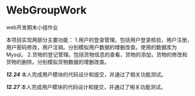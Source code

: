 # WebGroupWork
web开发期末小组作业

本项目实现两部分主要功能：
1.用户的登录管理。包括用户登录核验，用户注册，用户密码修改，用户注销。分别模拟用户数据的增删改查。使用的数据库为Mysql。
2.货物的登记管理。包括货物信息的查看，货物的添加，货物的修改和货物的删除。分别模拟货物数据的增删改查。

***12.24***
本人完成用户模块的代码设计和提交，并通过了相关功能测试。

***12.27***
本人完成用户模块的代码设计和提交，并通过了相关功能测试。
